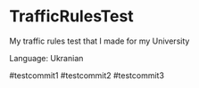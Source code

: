 # TrafficRulesTest
My traffic rules test that I made for my University



Language: Ukranian

#testcommit1
#testcommit2
#testcommit3
